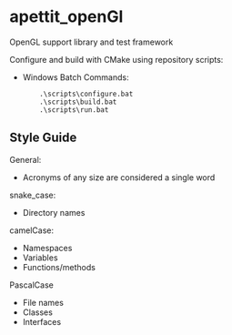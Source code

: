 # apettit_openGl
OpenGL support library and test framework

Configure and build with CMake using repository scripts:
- Windows Batch Commands:
    ```
        .\scripts\configure.bat
        .\scripts\build.bat
        .\scripts\run.bat
    ```
## Style Guide
General:
- Acronyms of any size are considered a single word

snake_case:
- Directory names

camelCase:
- Namespaces
- Variables
- Functions/methods

PascalCase
- File names
- Classes
- Interfaces